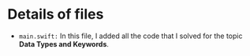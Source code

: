 # Details of files

- `main.swift:` In this file, I added all the code that I solved for the topic **Data Types and Keywords**.
